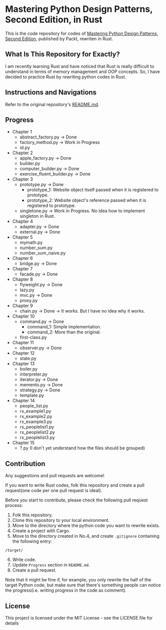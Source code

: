 # Mastering Python Design Patterns, Second Edition, in Rust

This is the code repository for codes of [Mastering Python Design Patterns, Second Edition](https://www.packtpub.com/application-development/mastering-python-design-patterns-second-edition?utm_source=github&utm_medium=repository&utm_campaign=), published by Packt, rewriten in Rust.


## What Is This Repository for Exactly?

I am recently learning Rust and have noticed that Rust is really difficult to understand in terms of memory management and OOP concepts. So, I have decided to practice Rust by rewriting python codes in Rust.


## Instructions and Navigations

Refer to the original repository's [README.md](https://github.com/PacktPublishing/Mastering-Python-Design-Patterns-Second-Edition/blob/master/README.md).


## Progress

* Chapter 1
  * abstract_factory.py -> Done
  * factory_method.py -> Work in Progress
  * id.py
* Chapter 2
  * apple_factory.py -> Done
  * builder.py
  * computer_builder.py -> Done
  * exercise_fluent_builder.py -> Done
* Chapter 3
  * prototype.py -> Done
    * prototype_1: Website object itself passed when it is registered to prototype.
    * prototype_2: Website object's reference passed when it is registered to prototype.
  * singletone.py -> Work in Progress. No idea how to implement singleton in Rust.
* Chapter 4
  * adapter.py -> Done
  * external.py -> Done
* Chapter 5
  * mymath.py
  * number_sum.py
  * number_sum_naive.py
* Chapter 6
  * bridge.py -> Done
* Chapter 7
  * facade.py -> Done
* Chapter 8
  * flyweight.py -> Done
  * lazy.py
  * mvc.py -> Done
  * proxy.py
* Chapter 9
  * chain.py -> Done
    -> It works. But I have no idea why it works.
* Chapter 10
  * command.py -> Done
    * command_1: Simple implementation.
    * command_2: More than the original.
  * first-class.py
* Chapter 11
  * observer.py -> Done
* Chapter 12
  * state.py
* Chapter 13
  * boiler.py
  * interpreter.py
  * iterator.py -> Done
  * memento.py -> Done
  * strategy.py -> Done
  * template.py
* Chapter 14
  * people_list.py
  * rx_example1.py
  * rx_example2.py
  * rx_example3.py
  * rx_peoplelist1.py
  * rx_peoplelist2.py
  * rx_peoplelist3.py
* Chapter 15
  * ?.py (I don't yet understand how the files should be grouped)


## Contribution

Any suggestions and pull requests are welcome!

If you want to write Rust codes, folk this repository and create a pull request(one code per one pull request is ideal).

Before you start to contribute, please check the following pull request process:

1. Folk this repository.
2. Clone this repository to your local environment.
3. Move to the directory where the python code you want to rewrite exists.
4. Create a project with Cargo.
5. Move to the directory created in No.4, and create `.gitignore` containing the following entry:

```
/target/
```

6. Write code.
7. Update `Progress` section in `README.md`.
8. Create a pull request.

Note that it might be fine if, for example, you only rewrite the half of the target Python code, but make sure that there's something people can notice the progress(i.e. writing progress in the code as comment).


## License

This project is licensed under the MIT License - see the LICENSE file for details
